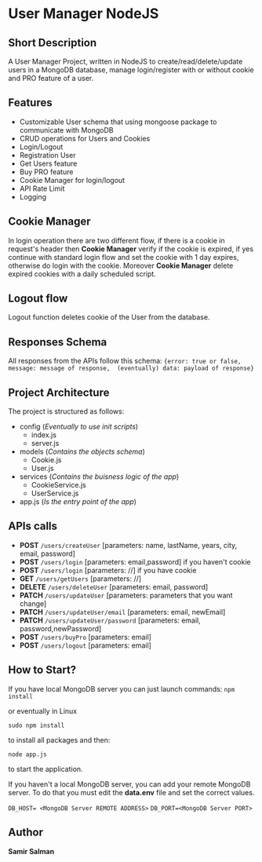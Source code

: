 # User Manager NodeJS

## Short Description
A User Manager Project, written in NodeJS to create/read/delete/update users in a MongoDB database, manage login/register with or without cookie and PRO feature of a user.
 
## Features

- Customizable User schema that using mongoose package to communicate with MongoDB  
- CRUD operations for Users and Cookies
- Login/Logout
- Registration User 
- Get Users feature
- Buy PRO feature
- Cookie Manager for login/logout
- API Rate Limit 
- Logging

## Cookie Manager
In login operation there are two different flow, if there is a cookie in request's header then **Cookie Manager** verify if the cookie is expired, if yes continue with standard login flow and set the cookie with 1 day expires, otherwise do login with the cookie.
Moreover **Cookie Manager** delete expired cookies with a daily scheduled script.

## Logout flow

Logout function deletes cookie of the User from the database.

## Responses Schema

All responses from the APIs follow this schema:
`{error: true or false, 
  message: message of response, 
  (eventually) data: payload of response}  `

## Project Architecture

The project is structured as follows:
- config (_Eventually to use init scripts_)
  - index.js
  - server.js
- models (_Contains the objects schema_)
  - Cookie.js
  - User.js
- services (_Contains the buisness logic of the app_)
  - CookieService.js
  - UserService.js
- app.js (_Is the entry point of the app_)


## APIs calls

- **POST** `/users/createUser` [parameters: name, lastName, years, city, email, password]
- **POST** `/users/login` [parameters: email,password] if you haven't cookie
- **POST** `/users/login` [parameters: //] if you have cookie
- **GET** `/users/getUsers` [parameters: //]
- **DELETE** `/users/deleteUser` [parameters: email, password]
- **PATCH** `/users/updateUser` [parameters: parameters that you want change]
- **PATCH** `/users/updateUser/email` [parameters: email, newEmail]
- **PATCH** `/users/updateUser/password` [parameters: email, password,newPassword]
- **POST** `/users/buyPro` [parameters: email]
- **POST** `/users/logout` [parameters: email]



## How to Start?

If you have local MongoDB server you can just launch commands:
`npm install`

or eventually in Linux

`sudo npm install`

to install all packages and then:

`node app.js`

to start the application.

If you haven't a local MongoDB server, you can add your remote MongoDB server.
To do that you must edit the **data.env** file and set the correct values.

`DB_HOST= <MongoDB Server REMOTE ADDRESS>`
`DB_PORT=<MongoDB Server PORT>`

## Author

**Samir Salman**
